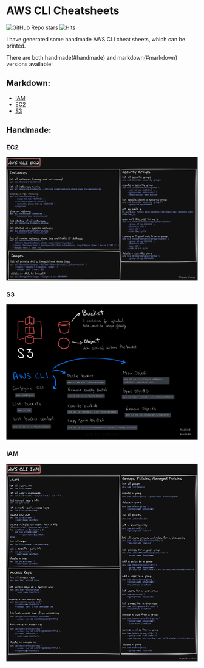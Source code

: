 # AWS CLI Cheatsheets
![GitHub Repo stars](https://img.shields.io/github/stars/rishabkumar7/aws-cheat-sheets?style=social)
[![Hits](https://hits.seeyoufarm.com/api/count/incr/badge.svg?url=https%3A%2F%2Fgithub.com%2Frishabkumar7%2Faws-cheat-sheets&count_bg=%2379C83D&title_bg=%23555555&icon=&icon_color=%23E7E7E7&title=hits&edge_flat=false)](https://hits.seeyoufarm.com)

I have generated some handmade AWS CLI cheat sheets, which can be printed.

There are both handmade(#handmade) and markdown(#markdown) versions available:
## Markdown:
- [IAM](/IAM.md)
- [EC2](/EC2.md)
- [S3](/S3.md)

## Handmade:
### EC2
![EC2](/EC2CheatSheet.png)

### S3
![S3](/S3CheatSheet.jpg)

### IAM
![IAM](/IAMCheatSheet.png)
